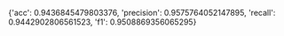 {'acc': 0.9436845479803376, 'precision': 0.9575764052147895, 'recall': 0.9442902806561523, 'f1': 0.9508869356065295}
